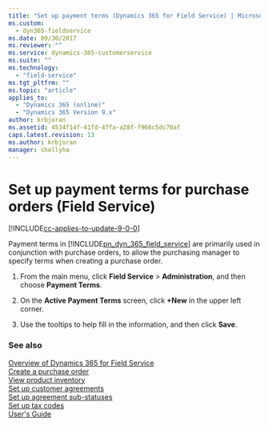 ```yaml
---
title: "Set up payment terms (Dynamics 365 for Field Service) | MicrosoftDocs"
ms.custom:
  - dyn365-fieldservice
ms.date: 09/30/2017
ms.reviewer: ""
ms.service: dynamics-365-customerservice
ms.suite: ""
ms.technology: 
  - "field-service"
ms.tgt_pltfrm: ""
ms.topic: "article"
applies_to: 
  - "Dynamics 365 (online)"
  - "Dynamics 365 Version 9.x"
author: krbjoran
ms.assetid: 4534f14f-41fd-47fa-a28f-f966c5dc70af
caps.latest.revision: 13
ms.author: krbjoran
manager: shellyha
---
```

# Set up payment terms for purchase orders (Field Service)

[!INCLUDE[cc-applies-to-update-9-0-0](../includes/cc_applies_to_update_9_0_0.md)]

Payment terms in [!INCLUDE[pn_dyn_365_field_service](../includes/pn-dyn-365-field-service.md)] are primarily used in conjunction with purchase orders, to allow the purchasing manager to specify terms when creating a purchase order.  
  
1.  From the main menu, click **Field Service** > **Administration**, and then choose **Payment Terms**.  
  
2.  On the **Active Payment Terms** screen, click **+New** in the upper left corner.  
  
3.  Use the tooltips to help fill in the information, and then click **Save**.  
  
### See also  
 [Overview of Dynamics 365 for Field Service](../field-service/overview.md)<br>
 [Create a purchase order](../field-service/create-purchase-order.md)   
 [View product inventory](../field-service/view-product-inventory.md)    
 [Set up customer agreements](../field-service/set-up-customer-agreements.md)   
 [Set up agreement sub-statuses](../field-service/set-up-agreement-sub-statuses.md)   
 [Set up tax codes](../field-service/set-up-tax-codes.md)<br>
 [User's Guide](../field-service/user-guide.md)
